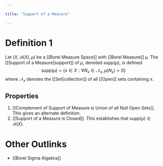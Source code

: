 ```yaml
---

title: "Support of a Measure"

---
```

# Definition 1
Let $(X, \mathcal{B}(X), \mu)$ be a [[Borel Measure Space]] with [[Borel Measure]] $\mu$. The [[Support of a Measure|support]] of $\mu$, denoted $\text{supp} (\mu)$, is defined
$$\text{supp}(\mu) = \{x \in X : \forall N_{x} \in \mathcal{N}_{x}, \mu(N_{x}) > 0\}$$
where $\mathcal{N}_{x}$ denotes the [[Set|collection]] of all [[Open]] sets containing $x$.

## Properties
1. [[Complement of Support of Measure is Union of all Null Open Sets]]. This gives an alternate definition.
2. [[Support of a Measure is Closed]]. This establishes that $\text{supp} (\mu) \in \mathcal{B}(X)$.

# Other Outlinks
- [[Borel Sigma Algebra]]